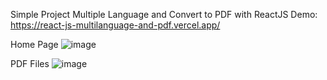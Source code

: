 Simple Project Multiple Language and Convert to PDF with ReactJS
Demo:
https://react-js-multilanguage-and-pdf.vercel.app/

Home Page
![image](https://github.com/ZakyZN99/ReactJSMultilanguageAndPDF/assets/60742996/36d0bcb1-829a-42b8-978c-f366c4026103)

PDF Files
![image](https://github.com/ZakyZN99/ReactJSMultilanguageAndPDF/assets/60742996/5f9808ed-b09c-4d3e-b837-f3e1d87f3bdf)
